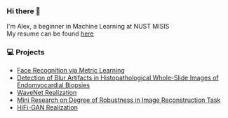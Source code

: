 ### Hi there 👋

I'm Alex, a beginner in Machine Learning at NUST MISIS
<br>
My resume can be found [here](https://drive.google.com/drive/folders/1GIlziXeNj77f4tzJt-G39DyABvNHPp9f?usp=sharing)


### 💻 Projects
* [Face Recognition via Metric Learning](https://github.com/zzmtsvv/face_metric_learning)
* [Detection of Blur Artifacts in Histopathological Whole-Slide Images of Endomyocardial Biopsies](https://github.com/zzmtsvv/Blur_Artifacts_Detection)
* [WaveNet Realization](https://github.com/zzmtsvv/wavenet-realization)
* [Mini Research on Degree of Robustness in Image Reconstruction Task](https://github.com/zzmtsvv/mil_task)
* [HiFi-GAN Realization](https://github.com/zzmtsvv/hifi-gan)

